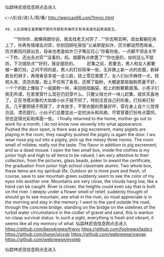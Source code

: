 
仙踪林贰佰信息网点击进入




👉/点/此/进/入/观/看/ http://wencao66.com?lmnic.html




	49、人生就像王者荣耀不管你天赋有多强符文有多高谁先起来谁是王。
　　”“你你你...我懒得跟你说，我去找老王对弈了...”“你去啊去啊，闺女都躺在床上了，你再有情绪去对弈，你别回顾吃夜饭”父亲即是如许，历次都说然而母亲，历次都找托辞出去，母亲也老是如许刀子嘴豆花心“你看你爸，一点都不领会关怀一下你，还出去对弈”“没事的，妈，就脚有点疼罢了”“你也是的，如何这么不提防，下次提防点”“好的，我会提防的。
　　赶集之前，若要去，男人和女人都要做一番打扮，之间不同的是，男人的打扮简单一些，无非换上新一点的衣服，剃掉疯长的胡子，再用香皂多搓一会儿脸，挠上雪花膏罢了。女人们似乎麻烦一点，梳梳头发、烫烫衣服，脸上不仅用了香皂，还擦了脂粉，大概是那些脂粉质量不好，一个个的脸上像贴了一层面粉一样，来回扭扭脑袋，脸上的粉簌簌直落。小孩子们倒无所谓，在家里穿什么现在仍旧穿什么，只要父母允许一块儿赶集，就欢天喜地了。正在寻摸对象的大姑娘小伙子就不同了，特别注意自己的形象，打扮来打扮去，几乎要把镜子照穿了，才肯放手，不管衣服的质量好坏，穿在身上自个儿觉得合适、漂亮就行。小伙子们总要显出一定的派头和风格，尽管穿着打扮有点雷同，但也显得光彩和体面一些。
I finally returned to the home, mother go out to work for a month, I do not know now slovenly into what appearance.
Pushed the door open, is there was a pig excrement, many piglets are playing in the room, they naughty pushed the pigsty is again the door.
I wu wear nose pig out into a pigsty, pick up the messy three rooms.
The room smell of mildew, really not the taste.
The flavor in addition to pig excrement, and so a dead mouse.
I open the two small box, inside the clothes is my junior high and high to all items to be valued, I am very attentive to their collection, from the pictures, glass beads, poker to award the certificate, the graduation from junior high school classmate alumni.
Two whole box, these items are my spiritual life.
Outdoor air is more pure and fresh, of course, save to see mountain green suddenly seem to see the color of my eyes into another one.
Mountains are very close, the clouds hang low, like a hand can be caught.
River is closer, the heights could even say that is built on the river.
I deeply under a flower smell of relief, suddenly thought of should go to see mountain, see what in the river, so must appreciate is in the morning and stay in the memory.
I went to the yard outside the road, through the concrete bridge, standing on the bridge on the sidelines of the turbid water circumstance in the clutter of gravel and sand, this is wanton no-clasp survival status.
In such a sight, everything is fresh and vibrant, it seems like all my memory of what.
仙踪林贰佰信息网点击进入 https://github.com/beooknews/frwvo
https://github.com/foolnews/lasbrz
https://github.com/itunsr/uivzsb
https://github.com/webnewse/xwxap
https://github.com/webnewse/eysteb





仙踪林贰佰信息网点击进入
